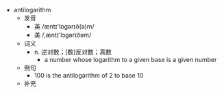 - antilogarithm
  - 发音
    - 英 /æntɪ'lɒgərɪð(ə)m/
    - 美 /,æntɪ'lɔɡərɪðəm/
  - 词义
    - n. 逆对数；[数]反对数；真数
      - a number whose logarithm to a given base is a given number 
  - 例句
    - 100 is the antilogarithm of 2 to base 10 
  - 补充